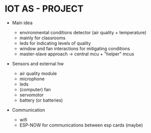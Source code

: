 # IOT AS - PROJECT

* Main idea
	- environmental conditions detector (air quality + temperature)
	- mainly for classrooms
	- leds for indicating levels of quality
	- window and fan interactions for mitigating conditions
	- master-slave approach -> central mcu + "helper" mcus

* Sensors and external hw
	- air quality module
	- microphone
	- leds
	- (computer) fan
	- servomotor
	- battery (or batteries)

* Communication
	- wifi
	- ESP-NOW for communications between esp cards (maybe)

